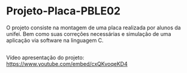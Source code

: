 # Projeto-Placa-PBLE02
O projeto consiste na montagem de uma placa realizada por alunos da unifei. Bem como suas correções necessárias e simulação de uma aplicação via software na linguagem C.

##

Vídeo apresentação do projeto: https://www.youtube.com/embed/cxQKvoqeKD4

